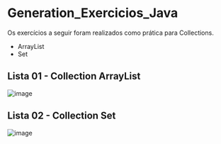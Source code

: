 # Generation_Exercicios_Java

Os exercícios a seguir foram realizados como prática para Collections.
- ArrayList
- Set

## Lista 01 - Collection ArrayList

![image](https://github.com/CamilaVildoso/Generation_Exercicios_Java/assets/156922629/dc08c54d-1ef9-4578-a668-13bb621e687f)


## Lista 02 - Collection Set 

![image](https://github.com/CamilaVildoso/Generation_Exercicios_Java/assets/156922629/4e83d326-4811-4199-9ae4-d4b472e4d1ad)


